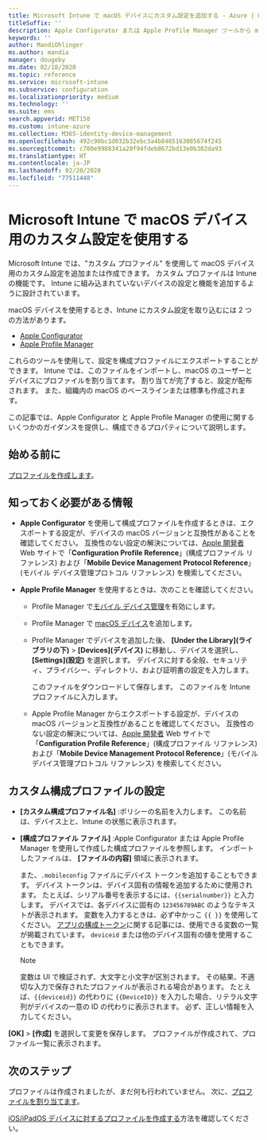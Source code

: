 ```yaml
---
title: Microsoft Intune で macOS デバイスにカスタム設定を追加する - Azure | Microsoft Docs
titleSuffix: ''
description: Apple Configurator または Apple Profile Manager ツールから macOS の設定をエクスポートした後、Microsoft Intune にそれらの設定をインポートします。 これらの設定では、macOS デバイスでのカスタム設定と機能を作成、使用、制御できます。 このカスタム プロファイルを組織内の macOS デバイスに割り当てたり配布したりして、ベースラインまたは基準を作成できます。
keywords: ''
author: MandiOhlinger
ms.author: mandia
manager: dougeby
ms.date: 02/18/2020
ms.topic: reference
ms.service: microsoft-intune
ms.subservice: configuration
ms.localizationpriority: medium
ms.technology: ''
ms.suite: ems
search.appverid: MET150
ms.custom: intune-azure
ms.collection: M365-identity-device-management
ms.openlocfilehash: 492c90bc1d032b32ebc3a4b8465163085674f245
ms.sourcegitcommit: c780e9988341a20f94fdeb8672bd13e0b302da93
ms.translationtype: HT
ms.contentlocale: ja-JP
ms.lasthandoff: 02/20/2020
ms.locfileid: "77511448"
---
```

# <a name="use-custom-settings-for-macos-devices-in-microsoft-intune"></a>Microsoft Intune で macOS デバイス用のカスタム設定を使用する

Microsoft Intune では、"カスタム プロファイル" を使用して macOS デバイス用のカスタム設定を追加または作成できます。 カスタム プロファイルは Intune の機能です。 Intune に組み込まれていないデバイスの設定と機能を追加するように設計されています。

macOS デバイスを使用するとき、Intune にカスタム設定を取り込むには 2 つの方法があります。

- [Apple Configurator](https://itunes.apple.com/app/apple-configurator-2/id1037126344?mt=12)
- [Apple Profile Manager](https://support.apple.com/profile-manager)

これらのツールを使用して、設定を構成プロファイルにエクスポートすることができます。 Intune では、このファイルをインポートし、macOS のユーザーとデバイスにプロファイルを割り当てます。 割り当てが完了すると、設定が配布されます。 また、組織内の macOS のベースラインまたは標準も作成されます。

この記事では、Apple Configurator と Apple Profile Manager の使用に関するいくつかのガイダンスを提供し、構成できるプロパティについて説明します。

## <a name="before-you-begin"></a>始める前に

[プロファイルを作成します](device-profile-create.md)。

## <a name="what-you-need-to-know"></a>知っておく必要がある情報

- **Apple Configurator** を使用して構成プロファイルを作成するときは、エクスポートする設定が、デバイスの macOS バージョンと互換性があることを確認してください。 互換性のない設定の解決については、[Apple 開発者](https://developer.apple.com/) Web サイトで「**Configuration Profile Reference**」(構成プロファイル リファレンス) および「**Mobile Device Management Protocol Reference**」(モバイル デバイス管理プロトコル リファレンス) を検索してください。

- **Apple Profile Manager** を使用するときは、次のことを確認してください。

  - Profile Manager で[モバイル デバイス管理](https://help.apple.com/serverapp/mac/5.7/#/apd05B9B761-D390-4A75-9251-E9AD29A61D0C)を有効にします。
  - Profile Manager で [macOS デバイス](https://help.apple.com/profilemanager/mac/5.7/#/pm9onzap1984)を追加します。
  - Profile Manager でデバイスを追加した後、 **[Under the Library]\(ライブラリの下\)**  >  **[Devices]\(デバイス\)** に移動し、デバイスを選択し、 **[Settings]\(設定\)** を選択します。 デバイスに対する全般、セキュリティ、プライバシー、ディレクトリ、および証明書の設定を入力します。

    このファイルをダウンロードして保存します。 このファイルを Intune プロファイルに入力します。 

  - Apple Profile Manager からエクスポートする設定が、デバイスの macOS バージョンと互換性があることを確認してください。 互換性のない設定の解決については、[Apple 開発者](https://developer.apple.com/) Web サイトで「**Configuration Profile Reference**」(構成プロファイル リファレンス) および「**Mobile Device Management Protocol Reference**」(モバイル デバイス管理プロトコル リファレンス) を検索してください。

## <a name="custom-configuration-profile-settings"></a>カスタム構成プロファイルの設定

- **[カスタム構成プロファイル名]** :ポリシーの名前を入力します。 この名前は、デバイス上と、Intune の状態に表示されます。
- **[構成プロファイル ファイル]** :Apple Configurator または Apple Profile Manager を使用して作成した構成プロファイルを参照します。 インポートしたファイルは、 **[ファイルの内容]** 領域に表示されます。

  また、`.mobileconfig` ファイルにデバイス トークンを追加することもできます。 デバイス トークンは、デバイス固有の情報を追加するために使用されます。 たとえば、シリアル番号を表示するには、`{{serialnumber}}` と入力します。 デバイスでは、各デバイスに固有の `123456789ABC` のようなテキストが表示されます。 変数を入力するときは、必ず中かっこ `{{ }}` を使用してください。 [アプリの構成トークン](../apps/app-configuration-policies-use-ios.md#tokens-used-in-the-property-list)に関する記事には、使用できる変数の一覧が掲載されています。 `deviceid` または他のデバイス固有の値を使用することもできます。

  > [!NOTE]
  > 変数は UI で検証されず、大文字と小文字が区別されます。 その結果、不適切な入力で保存されたプロファイルが表示される場合があります。 たとえば、`{{deviceid}}` の代わりに `{{DeviceID}}` を入力した場合、リテラル文字列がデバイスの一意の ID の代わりに表示されます。 必ず、正しい情報を入力してください。

**[OK]**  >  **[作成]** を選択して変更を保存します。 プロファイルが作成されて、プロファイル一覧に表示されます。

## <a name="next-steps"></a>次のステップ

プロファイルは作成されましたが、まだ何も行われていません。 次に、[プロファイルを割り当てます](device-profile-assign.md)。

[iOS/iPadOS デバイスに対するプロファイルを作成する](../custom-settings-ios.md)方法を確認してください。
